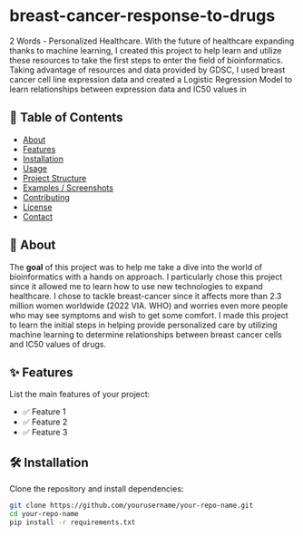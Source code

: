 # breast-cancer-response-to-drugs

2 Words - Personalized Healthcare. With the future of healthcare expanding thanks to machine learning, I created this project to help learn and utilize these resources to take the first steps to enter the field of bioinformatics. Taking advantage of resources and data provided by GDSC, I used breast cancer cell line expression data and created a Logistic Regression Model to learn relationships between expression data and IC50 values in 

## 📖 Table of Contents

- [About](#about)
- [Features](#features)
- [Installation](#installation)
- [Usage](#usage)
- [Project Structure](#project-structure)
- [Examples / Screenshots](#examples--screenshots)
- [Contributing](#contributing)
- [License](#license)
- [Contact](#contact)

## 🧠 About

The **goal** of this project was to help me take a dive into the world of bioinformatics with a hands on approach. I particularly chose this project since it allowed me to learn how to use new technologies to expand healthcare. I chose to tackle breast-cancer since it affects more than 2.3 million women worldwide (2022 VIA. WHO) and worries even more people who may see symptoms and wish to get some comfort. I made this project to learn the initial steps in helping provide personalized care by utilizing machine learning to determine relationships between breast cancer cells and IC50 values of drugs.

## ✨ Features

List the main features of your project:

- ✅ Feature 1
- ✅ Feature 2
- ✅ Feature 3

## 🛠️ Installation

Clone the repository and install dependencies:

```bash
git clone https://github.com/yourusername/your-repo-name.git
cd your-repo-name
pip install -r requirements.txt
